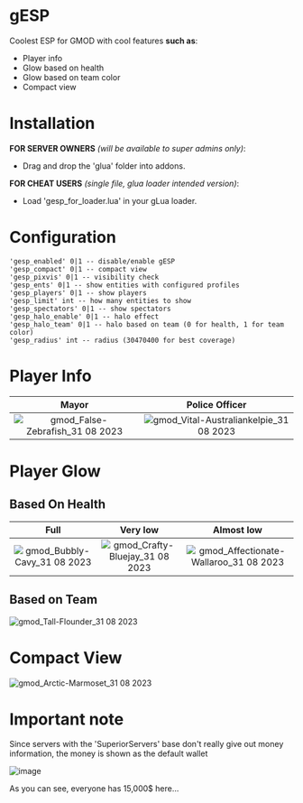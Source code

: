 # gESP
Coolest ESP for GMOD with cool features **such as**:
- Player info
- Glow based on health
- Glow based on team color
- Compact view

# Installation
**FOR SERVER OWNERS** *(will be available to super admins only)*:
- Drag and drop the 'glua' folder into addons.

**FOR CHEAT USERS** *(single file, glua loader intended version)*:
- Load 'gesp_for_loader.lua' in your gLua loader.

# Configuration
```
'gesp_enabled' 0|1 -- disable/enable gESP
'gesp_compact' 0|1 -- compact view
'gesp_pixvis' 0|1 -- visibility check
'gesp_ents' 0|1 -- show entities with configured profiles
'gesp_players' 0|1 -- show players
'gesp_limit' int -- how many entities to show
'gesp_spectators' 0|1 -- show spectators
'gesp_halo_enable' 0|1 -- halo effect
'gesp_halo_team' 0|1 -- halo based on team (0 for health, 1 for team color)
'gesp_radius' int -- radius (30470400 for best coverage)
```

# Player Info
Mayor                      | Police Officer
:-------------------------:|:-------------------------:
![gmod_False-Zebrafish_31 08 2023](https://github.com/womblee/gesp-gmod/assets/52250786/99b7b384-d72c-415d-8a2b-f02079918173) |  ![gmod_Vital-Australiankelpie_31 08 2023](https://github.com/womblee/gesp-gmod/assets/52250786/93e2ecc4-5517-4449-bf09-a5aa8e61ea29)


# Player Glow

## Based On Health

Full                       | Very low                  | Almost low
:-------------------------:|:-------------------------:|:-------------------------:
![gmod_Bubbly-Cavy_31 08 2023](https://github.com/womblee/gesp-gmod/assets/52250786/5516f2c6-47fa-46b1-a0c5-c75c40d156dd)  | ![gmod_Crafty-Bluejay_31 08 2023](https://github.com/womblee/gesp-gmod/assets/52250786/d6b2c565-c8f6-4410-acb9-77d823f5068c) | ![gmod_Affectionate-Wallaroo_31 08 2023](https://github.com/womblee/gesp-gmod/assets/52250786/f60806d7-140a-41a6-a3f0-8053a94fc953)


## Based on Team

![gmod_Tall-Flounder_31 08 2023](https://github.com/womblee/gesp-gmod/assets/52250786/684c201b-58f7-459d-82c8-5eb88f9e6a73)

# Compact View

![gmod_Arctic-Marmoset_31 08 2023](https://github.com/womblee/gesp-gmod/assets/52250786/c89402a5-6725-403a-a59f-256e05a31aea)

# Important note
Since servers with the 'SuperiorServers' base don't really give out money information, the money is shown as the default wallet

![image](https://github.com/womblee/gesp-gmod/assets/52250786/9a8394f6-f362-4317-a5b8-20850f7bd172)

As you can see, everyone has 15,000$ here...
